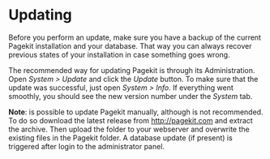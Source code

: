 # Updating

<p class="uk-article-lead">Before you perform an update, make sure you have a backup of the current Pagekit installation and your database. That way you can always recover previous states of your installation in case something goes wrong.</p>

The recommended way for updating Pagekit is through its Administration. Open *System > Update* and click the *Update* button. To make sure that the update was successful, just open *System > Info*. If everything went smoothly, you should see the new version number under the *System* tab.

**Note**: is possible to update Pagekit manually, although is not recommended. To do so download the latest release from http://pagekit.com and extract the archive. Then upload the folder to your webserver and overwrite the existing files in the Pagekit folder. A database update (if present) is triggered after login to the administrator panel.
